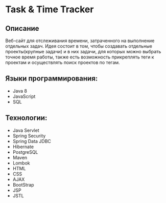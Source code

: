 # Task & Time Tracker

## Описание
Веб-сайт для отслеживания времени, затраченного на выполнение отдельных задач. Идея состоит в том, чтобы создавать отдельные проекты(крупные задачи) и в них задачи, для которых можно выбрать точное время работы, также есть возможность прикреплять теги к проектам и осуществлять поиск проектов по тегам.

##  Языки программирования:
* Java 8
* JavaScript
* SQL

## Технологии:
* Java Servlet
* Spring Security
* Spring Data JDBC
* Hibernate
* PostgreSQL
* Maven
* Lombok
* HTML
* CSS
* AJAX
* BootStrap
* JSP 
* JSTL
